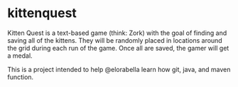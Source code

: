 # kittenquest
Kitten Quest is a text-based game (think: Zork) with the goal of finding and saving all of the kittens.  They will be randomly placed in locations around the grid during each run of the game.  Once all are saved, the gamer will get a medal.

This is a project intended to help @elorabella learn how git, java, and maven function.
